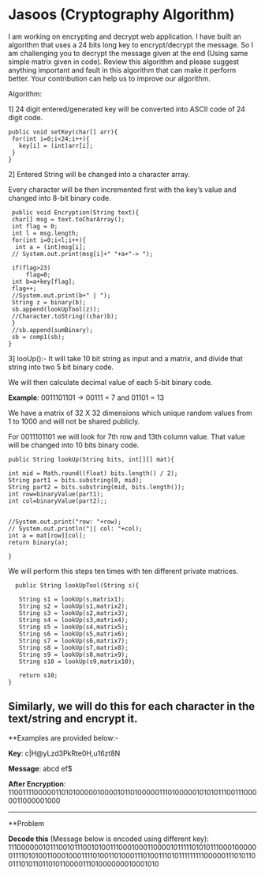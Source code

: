 # Jasoos (Cryptography Algorithm)

I am working on encrypting and decrypt web application. I have built an algorithm that uses a 24 bits long key to encrypt/decrypt the message. So I am challenging you to decrypt the message given at the end (Using same simple matrix given in code). Review this algorithm and please suggest anything important and fault in this algorithm that can make it perform better. Your contribution can help us to improve our algorithm. 

Algorithm:

1] 24 digit entered/generated key will be converted into ASCII code of 24 digit code.

    public void setKey(char[] arr){
     for(int i=0;i<24;i++){
       key[i] = (int)arr[i];
     } 
    }

2] Entered String will be changed into a character array.

Every character will be then incremented first with the key’s value and changed into 8-bit binary code.

     public void Encryption(String text){
     char[] msg = text.toCharArray();
     int flag = 0;
     int l = msg.length;
     for(int i=0;i<l;i++){
      int a = (int)msg[i];
     // System.out.print(msg[i]+" "+a+"-> ");
      
     if(flag>23)
         flag=0;
     int b=a+key[flag];
     flag++;
     //System.out.print(b+" | ");
     String z = binary(b);
     sb.append(lookUpTool(z));
     //Character.toString((char)b);
     }
     //sb.append(sumBinary);
     sb = comp1(sb);
    }

3] looUp():- It will take 10 bit string as input and a matrix, and divide that string into two 5 bit binary code.

We will then calculate decimal value of each 5-bit binary code.

**Example**: 0011101101 -> 00111 = 7 and 01101 = 13

We have a matrix of 32 X 32 dimensions which unique random values from 1 to 1000 and will not be shared publicly. 

For 0011101101 we will look for 7th row and 13th column value.
That value will be changed into 10 bits binary code.

    public String lookUp(String bits, int[][] mat){
    
    int mid = Math.round((float) bits.length() / 2);
    String part1 = bits.substring(0, mid);
    String part2 = bits.substring(mid, bits.length());
    int row=binaryValue(part1);
    int col=binaryValue(part2);;
    
   
    //System.out.print("row: "+row);
    // System.out.println("|| col: "+col);
    int a = mat[row][col];
    return binary(a);
    
    }

We will perform this steps ten times with ten different private matrices.

      public String lookUpTool(String s){
   
       String s1 = lookUp(s,matrix1);
       String s2 = lookUp(s1,matrix2);
       String s3 = lookUp(s2,matrix3);
       String s4 = lookUp(s3,matrix4);
       String s5 = lookUp(s4,matrix5);
       String s6 = lookUp(s5,matrix6);
       String s7 = lookUp(s6,matrix7);
       String s8 = lookUp(s7,matrix8);
       String s9 = lookUp(s8,matrix9);
       String s10 = lookUp(s9,matrix10);
       
       return s10;
    }

Similarly, we will do this for each character in the text/string and encrypt it.
--------------------------------------------------------------------------
**Examples are provided below:-

 **Key**: c|H@yLzd3PkRte0H,u16zt8N

**Message**: abcd ef$

**After Encryption**: 11001111000001101010000010000101101000001110100000101010111001110000011000001000

-------------------------------------------------------------------------------
**Problem

**Decode this** (Message below is encoded using different key): 111000000101110010111001010011100010001100001011111010101110001000000111101010011000100011110100110100011101001110101111111110000011101011001110101101101011000011101000000010001010
